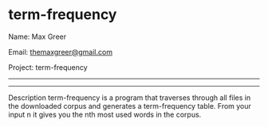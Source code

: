 term-frequency
==============

Name: Max Greer

Email: themaxgreer@gmail.com

Project: term-frequency


-------------------------------------------------------------------------

-------------------------------------------------------------------------
Description
term-frequency is a program that traverses through all files in the downloaded corpus and 
generates a term-frequency table. From your input n it gives you the nth most used words
in the corpus.
